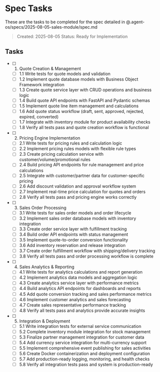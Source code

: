 # Spec Tasks

These are the tasks to be completed for the spec detailed in @.agent-os/specs/2025-08-05-sales-module/spec.md

> Created: 2025-08-05
> Status: Ready for Implementation

## Tasks

- [ ] 1. Quote Creation & Management
  - [ ] 1.1 Write tests for quote models and validation
  - [ ] 1.2 Implement quote database models with Business Object Framework integration
  - [ ] 1.3 Create quote service layer with CRUD operations and business logic
  - [ ] 1.4 Build quote API endpoints with FastAPI and Pydantic schemas
  - [ ] 1.5 Implement quote line item management and calculations
  - [ ] 1.6 Add quote status workflow (draft, sent, approved, rejected, expired, converted)
  - [ ] 1.7 Integrate with inventory module for product availability checks
  - [ ] 1.8 Verify all tests pass and quote creation workflow is functional

- [ ] 2. Pricing Engine Implementation
  - [ ] 2.1 Write tests for pricing rules and calculation logic
  - [ ] 2.2 Implement pricing rules models with flexible rule types
  - [ ] 2.3 Create pricing calculation service with customer/volume/promotional rules
  - [ ] 2.4 Build pricing API endpoints for rule management and price calculations
  - [ ] 2.5 Integrate with customer/partner data for customer-specific pricing
  - [ ] 2.6 Add discount validation and approval workflow system
  - [ ] 2.7 Implement real-time price calculation for quotes and orders
  - [ ] 2.8 Verify all tests pass and pricing engine works correctly

- [ ] 3. Sales Order Processing
  - [ ] 3.1 Write tests for sales order models and order lifecycle
  - [ ] 3.2 Implement sales order database models with inventory integration
  - [ ] 3.3 Create order service layer with fulfillment tracking
  - [ ] 3.4 Build order API endpoints with status management
  - [ ] 3.5 Implement quote-to-order conversion functionality
  - [ ] 3.6 Add inventory reservation and release integration
  - [ ] 3.7 Create order fulfillment workflow with shipping/delivery tracking
  - [ ] 3.8 Verify all tests pass and order processing workflow is complete

- [ ] 4. Sales Analytics & Reporting
  - [ ] 4.1 Write tests for analytics calculations and report generation
  - [ ] 4.2 Implement analytics data models and aggregation logic
  - [ ] 4.3 Create analytics service layer with performance metrics
  - [ ] 4.4 Build analytics API endpoints for dashboards and reports
  - [ ] 4.5 Add quote conversion tracking and sales performance metrics
  - [ ] 4.6 Implement customer analytics and sales forecasting
  - [ ] 4.7 Create sales representative performance tracking
  - [ ] 4.8 Verify all tests pass and analytics provide accurate insights

- [ ] 5. Integration & Deployment
  - [ ] 5.1 Write integration tests for external service communication
  - [ ] 5.2 Complete inventory module integration for stock management
  - [ ] 5.3 Finalize partner management integration for customer data
  - [ ] 5.4 Add currency service integration for multi-currency support
  - [ ] 5.5 Implement comprehensive event publishing for sales activities
  - [ ] 5.6 Create Docker containerization and deployment configuration
  - [ ] 5.7 Add production-ready logging, monitoring, and health checks
  - [ ] 5.8 Verify all integration tests pass and system is production-ready
